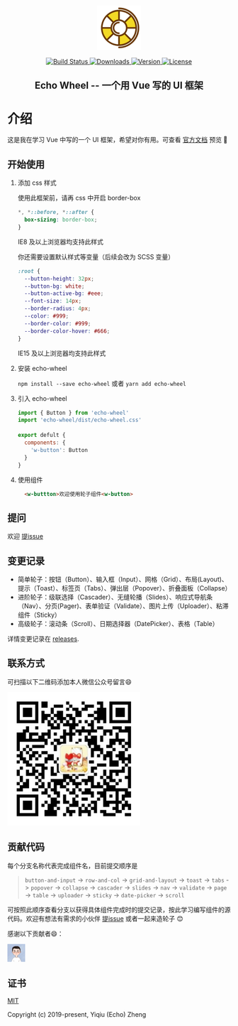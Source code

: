 
<p align="center">
  <a href="https://github.com/zyqq/wheel" target="_blank" rel="noopener noreferrer">
    <img width="100" src="img/轮子.png" alt="Echo Wheel logo">
  </a>
</p>

<p align="center">
  <a href="https://travis-ci.org/zyqq/wheel" target="_blank">
    <img src="https://travis-ci.org/zyqq/wheel.svg?branch=master" alt="Build Status">
  </a>
  <a href="https://npmcharts.com/compare/echo-wheel?minimal=true" target="_blank">
    <img src="https://img.shields.io/npm/dm/echo-wheel.svg" alt="Downloads">
  </a>
  <a href="https://www.npmjs.com/package/echo-wheel" target="_blank">
    <img src="https://img.shields.io/npm/v/echo-wheel.svg" alt="Version">
  </a>
  <a href="https://www.npmjs.com/package/echo-wheel" target="_blank">
    <img src="https://img.shields.io/npm/l/echo-wheel.svg" alt="License">
  </a>
</p>

<h2 align="center">Echo Wheel -- 一个用 Vue 写的 UI 框架</h2>

# 介绍

这是我在学习 Vue 中写的一个 UI 框架，希望对你有用。可查看  [官方文档](https://zyqq.github.io/wheel/) 预览 👀

## 开始使用

1. 添加 css 样式

    使用此框架前，请再 css 中开启 border-box

    ```css
    *, *::before, *::after {
      box-sizing: border-box;
    }
    ```

    IE8 及以上浏览器均支持此样式

    你还需要设置默认样式等变量（后续会改为 SCSS 变量）

    ```css
    :root {
      --button-height: 32px;
      --button-bg: white;
      --button-active-bg: #eee;
      --font-size: 14px;
      --border-radius: 4px;
      --color: #999;
      --border-color: #999;
      --border-color-hover: #666;
    }
    ```

    IE15 及以上浏览器均支持此样式

2. 安装 echo-wheel

    `npm install --save echo-wheel` 或者 `yarn add echo-wheel`

3. 引入 echo-wheel

    ```js
    import { Button } from 'echo-wheel'
    import 'echo-wheel/dist/echo-wheel.css'

    export defult {
      components: {
        'w-button': Button
      }
    }
    ```

4. 使用组件

    ```html
      <w-buttton>欢迎使用轮子组件<w-button>
    ```

## 提问

欢迎 [提issue](https://github.com/zyqq/wheel/issues)

## 变更记录

- 简单轮子：按钮（Button）、输入框（Input）、网格（Grid）、布局(Layout)、提示（Toast）、标签页（Tabs）、弹出层（Popover）、折叠面板（Collapse）
- 进阶轮子：级联选择（Cascader）、无缝轮播（Slides）、响应式导航条（Nav）、分页(Pager)、表单验证（Validate）、图片上传（Uploader）、粘滞组件（Sticky）
- 高级轮子：滚动条（Scroll）、日期选择器（DatePicker）、表格（Table）

详情变更记录在 [releases](https://github.com/zyqq/wheel/releases).

## 联系方式

可扫描以下二维码添加本人微信公众号留言😄

<a href="https://github.com/zyqq/wheel/graphs/contributors">
  <img src="/img/Echo_252545095.jpg" width="300" />
</a>

## 贡献代码

每个分支名称代表完成组件名，目前提交顺序是

> `button-and-input` -> `row-and-col` -> `grid-and-layout` -> `toast` -> `tabs` -> `popover` -> `collapse` -> `cascader` -> `slides` -> `nav` -> `validate` -> `page` -> `table` -> `uploader` -> `sticky` -> `date-picker` -> `scroll`

可按照此顺序查看分支以获得具体组件完成时的提交记录，按此学习编写组件的源代码。欢迎有想法有需求的小伙伴 [提issue](https://github.com/zyqq/wheel/issues) 或者一起来造轮子 😊

感谢以下贡献者😄：

<a href="https://github.com/zyqq/wheel/graphs/contributors">
  <img src="img/avatar.jpeg" width="40" />
</a>

## 证书

[MIT](http://opensource.org/licenses/MIT)

Copyright (c) 2019-present, Yiqiu (Echo) Zheng
